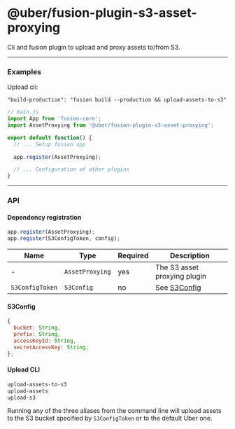 # @uber/fusion-plugin-s3-asset-proxying

Cli and fusion plugin to upload and proxy assets to/from S3.

---

### Examples

Upload cli:

```
"build-production": "fusion build --production && upload-assets-to-s3"
```

```js
// main.js
import App from 'fusion-core';
import AssetProxying from '@uber/fusion-plugin-s3-asset-proxying';

export default function() {
  // ... Setup fusion app

  app.register(AssetProxying);

  // ... Configuration of other plugins
}
```

---

### API

#### Dependency registration

```js
app.register(AssetProxying);
app.register(S3ConfigToken, config);
```

| Name            | Type            | Required | Description                  |
| --------------- | --------------- | -------- | ---------------------------- |
| -               | `AssetProxying` | yes      | The S3 asset proxying plugin |
| `S3ConfigToken` | `S3Config`      | no       | See [S3Config](#s3config)    |

#### S3Config

```js
{
  bucket: String,
  prefix: String,
  accessKeyId: String,
  secretAccessKey: String,
};
```

#### Upload CLI

```sh
upload-assets-to-s3
upload-assets
upload-s3
```

Running any of the three aliases from the command line will upload assets to the S3 bucket specified by `S3ConfigToken` or to the default Uber one.
